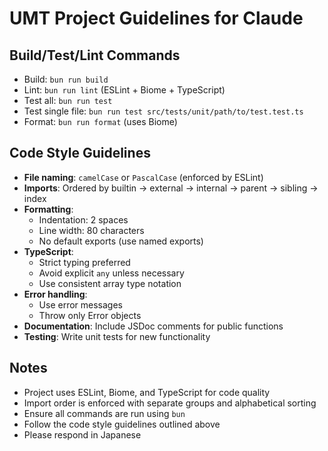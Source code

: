 # UMT Project Guidelines for Claude

## Build/Test/Lint Commands

- Build: `bun run build`
- Lint: `bun run lint` (ESLint + Biome + TypeScript)
- Test all: `bun run test`
- Test single file: `bun run test src/tests/unit/path/to/test.test.ts`
- Format: `bun run format` (uses Biome)

## Code Style Guidelines

- **File naming**: `camelCase` or `PascalCase` (enforced by ESLint)
- **Imports**: Ordered by builtin → external → internal → parent → sibling → index
- **Formatting**:
  - Indentation: 2 spaces
  - Line width: 80 characters
  - No default exports (use named exports)
- **TypeScript**:
  - Strict typing preferred
  - Avoid explicit `any` unless necessary
  - Use consistent array type notation
- **Error handling**:
  - Use error messages
  - Throw only Error objects
- **Documentation**: Include JSDoc comments for public functions
- **Testing**: Write unit tests for new functionality

## Notes

- Project uses ESLint, Biome, and TypeScript for code quality
- Import order is enforced with separate groups and alphabetical sorting
- Ensure all commands are run using `bun`
- Follow the code style guidelines outlined above
- Please respond in Japanese
